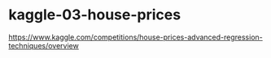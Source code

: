 # kaggle-03-house-prices
https://www.kaggle.com/competitions/house-prices-advanced-regression-techniques/overview
